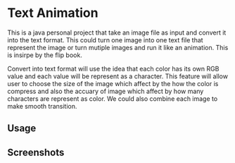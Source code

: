 # Text Animation

This is a java personal project that take an image file as input and convert it into the text format. This could turn one image into one text file that represent the image or turn mutiple images and run it like an animation. This is insirpe by the flip book.

Convert into text format will use the idea that each color has its own RGB value and each value will be represent as a character. This feature will allow user to choose the size of the image which affect by the how the color is compress and also the accuary of image which affect by how many characters are represent as color. We could also combine each image to make smooth transition. 

## Usage

## Screenshots

